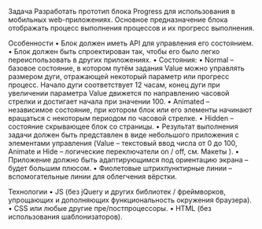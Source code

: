 Задача
Разработать прототип блока Progress для использования в мобильных web-приложениях.
Основное предназначение блока отображать процесс выполнения процессов и их прогресс
выполнения.

Особенности
• Блок должен иметь API для управления его состоянием.
• Блок должен быть спроектирован так, чтобы его было легко переиспользовать в
других приложениях.
• Состояния:
• Normal – базовое состояние, в котором путём задания Value можно управлять
размером дуги, отражающей некоторый параметр или прогресс процесс. Начало
дуги соответствует 12 часам, конец дуги при увеличении параметра Value
движется по направлению часовой стрелки и достигает начала при значении 100.
• Animated – независимое состояние, при котором блок или его элементы
начинают вращаться с некоторым периодом по часовой стрелке.
• Hidden – состояние скрывающее блок со страницы.
• Результат выполнения задачи должен быть представлен в виде небольшого
приложения с элементами управления (Value – текстовый ввод числа от 0 до 100,
Animate и Hide – логические переключатели on / off, см. Макеты ).
• Приложение должно быть адаптирующимся под ориентацию экрана – будет большим
плюсом.
• Фиолетовые штрихпунктирные линии – вспомогательные линии для облегчения
вёрстки.

Технологии
• JS (без jQuery и других библиотек / фреймворков, упрощающих и дополняющих
функциональность окружения браузера).
• CSS или любые другие пре/постпроцессоры.
• HTML (без использования шаблонизаторов). 
